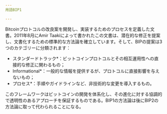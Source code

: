 ```yaml
---
用語BIP1

---
```

Bitcoinプロトコルの改良案を開発し、実装するためのプロセスを定義した文書。2011年8月にAmir Taakiによって書かれたこの文書は、潜在的な修正を提案し、文書化するための標準的な方法論を確立しています。そして、BIPの提案は3つのカテゴリーに分類されます：


- スタンダードトラック*：ビットコインプロトコルとその相互運用性への直接的な修正に関わるもの；
- Informational*：一般的な情報を提供するが、プロトコルに直接影響を与えないもの；
- プロセス*：手順やガイドラインなど、非技術的な変更を導入するもの。

このフレームワークはビットコインの開発を体系化し、その進化に対する協調的で透明性のあるアプローチを保証するものである。BIP1の方法論は後にBIP2の方法論に取って代わられることになる。